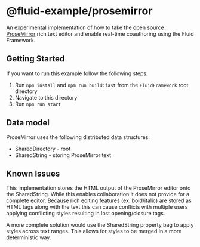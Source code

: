 # @fluid-example/prosemirror

An experimental implementation of how to take the open source [ProseMirror](https://prosemirror.net/) rich text editor and
enable real-time coauthoring using the Fluid Framework.

## Getting Started

If you want to run this example follow the following steps:

1. Run `npm install` and `npm run build:fast` from the `FluidFramework` root directory
2. Navigate to this directory
3. Run `npm run start`

## Data model

ProseMirror uses the following distributed data structures:

- SharedDirectory - root
- SharedString - storing ProseMirror text

## Known Issues

This implementation stores the HTML output of the ProseMirror editor onto the SharedString. While this enables
collaboration it does not provide for a complete editor. Because rich editing features (ex. bold/italic) are stored
as HTML tags along with the text this can cause conflicts with multiple users applying conflicting styles resulting
in lost opening/closure tags.

A more complete solution would use the SharedString property bag to apply styles across text ranges. This allows for
styles to be merged in a more deterministic way.
